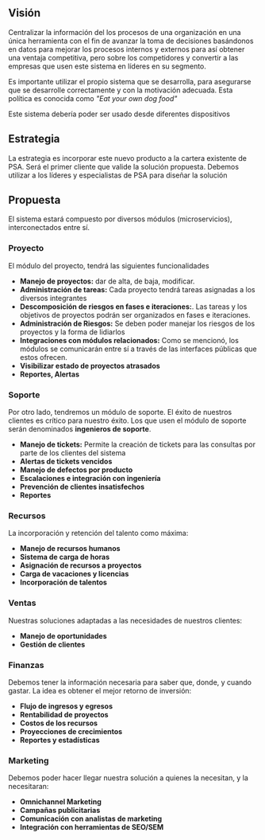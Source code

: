 ## Visión

Centralizar la información del los procesos de una organización en una única herramienta con el fin de avanzar la toma de decisiones basándonos en datos para mejorar los procesos internos y externos para así obtener una ventaja competitiva, pero sobre los competidores y convertir a las empresas que usen este sistema en líderes en su segmento.

Es importante utilizar el propio sistema que se desarrolla, para asegurarse que se desarrolle correctamente y con la motivación adecuada. Esta política es conocida como *"Eat your own dog food"*

Este sistema debería poder ser usado desde diferentes dispositivos

## Estrategia

La estrategia es incorporar este nuevo producto a la cartera existente de PSA. Será el primer cliente que valide la solución propuesta. Debemos utilizar a los líderes y especialistas de PSA para diseñar la solución

## Propuesta

El sistema estará compuesto por diversos módulos (microservicios), interconectados entre sí.

### Proyecto

El módulo del proyecto, tendrá las siguientes funcionalidades

- **Manejo de proyectos:** dar de alta, de baja, modificar.
- **Administración de tareas:** Cada proyecto tendrá tareas asignadas a los diversos integrantes
- **Descomposición de riesgos en fases e iteraciones:**. Las tareas y los objetivos de proyectos podrán ser organizados en fases e iteraciones.
- **Administración de Riesgos:** Se deben poder manejar los riesgos de los proyectos y la forma de lidiarlos
- **Integraciones con módulos relacionados:** Como se mencionó, los módulos se comunicarán entre sí a través de las interfaces públicas que estos ofrecen.
- **Visibilizar estado de proyectos atrasados**
- **Reportes, Alertas**

### Soporte

Por otro lado, tendremos un módulo de soporte. El éxito de nuestros clientes es crítico para nuestro éxito. Los que usen el módulo de soporte serán denominados **ingenieros de soporte**.

- **Manejo de tickets:** Permite la creación de tickets para las consultas por parte de los clientes del sistema
- **Alertas de tickets vencidos**
- **Manejo de defectos por producto**
- **Escalaciones e integración con ingeniería**
- **Prevención de clientes insatisfechos**
- **Reportes**

### Recursos

La incorporación y retención del talento como máxima:

- **Manejo de recursos humanos**
- **Sistema de carga de horas**
- **Asignación de recursos a proyectos**
- **Carga de vacaciones y licencias**
- **Incorporación de talentos**

### Ventas

Nuestras soluciones adaptadas a las necesidades de nuestros clientes:

- **Manejo de oportunidades**
- **Gestión de clientes**

### Finanzas

Debemos tener la información necesaria para saber que, donde, y cuando gastar. La idea es obtener el mejor retorno de inversión:

- **Flujo de ingresos y egresos**
- **Rentabilidad de proyectos**
- **Costos de los recursos**
- **Proyecciones de crecimientos**
- **Reportes y estadísticas**

### Marketing

Debemos poder hacer llegar nuestra solución a quienes la necesitan, y la necesitaran:

- **Omnichannel Marketing**
- **Campañas publicitarias**
- **Comunicación con analistas de marketing**
- **Integración con herramientas de SEO/SEM**
